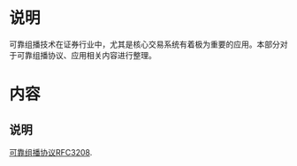 # 说明

可靠组播技术在证券行业中，尤其是核心交易系统有着极为重要的应用。本部分对于可靠组播协议、应用相关内容进行整理。



# 内容

## 说明

[可靠组播协议RFC3208](https://www.rfc-editor.org/rfc/rfc3208).
